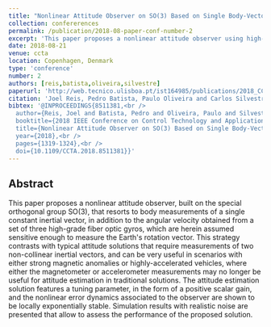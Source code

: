 ```yaml
---
title: "Nonlinear Attitude Observer on SO(3) Based on Single Body-Vector Measurements"
collection: confererences
permalink: /publication/2018-08-paper-conf-number-2
excerpt: 'This paper proposes a nonlinear attitude observer using high-grade fiber optic gyros.'
date: 2018-08-21
venue: ccta
location: Copenhagen, Denmark
type: 'conference'
number: 2
authors: [reis,batista,oliveira,silvestre]
paperurl: 'http://web.tecnico.ulisboa.pt/ist164985/publications/2018_CCTA_Nonlinear_Attitude_Observer_on_SO3_Based_on_Single_Body-Vector_Measurements.pdf'
citation: 'Joel Reis, Pedro Batista, Paulo Oliveira and Carlos Silvestre, "Nonlinear Attitude Observer on SO(3) Based on Single Body-Vector Measurements (CCTA), 2018, pp. 1319-1324, doi: 10.1109/CCTA.2018.8511381.'
bibtex: '@INPROCEEDINGS{8511381,<br />
  author={Reis, Joel and Batista, Pedro and Oliveira, Paulo and Silvestre, Carlos},<br />
  booktitle={2018 IEEE Conference on Control Technology and Applications (CCTA)},<br />
  title={Nonlinear Attitude Observer on SO(3) Based on Single Body-Vector Measurements},<br />
  year={2018},<br />
  pages={1319-1324},<br />
  doi={10.1109/CCTA.2018.8511381}}' 
---
```

**Abstract**
---
This paper proposes a nonlinear attitude observer, built on the special orthogonal group SO(3), that resorts to body measurements of a single constant inertial vector, in addition to the angular velocity obtained from a set of three high-grade fiber optic gyros, which are herein assumed sensitive enough to measure the Earth's rotation vector.
This strategy contrasts with typical attitude solutions that require measurements of two non-collinear inertial vectors, and can be very useful in scenarios with either strong magnetic anomalies or highly-accelerated vehicles, where either the magnetometer or accelerometer measurements may no longer be useful for attitude estimation in traditional solutions.
The attitude estimation solution features a tuning parameter, in the form of a positive scalar gain, and the nonlinear error dynamics associated to the observer are shown to be locally exponentially stable.
Simulation results with realistic noise are presented that allow to assess the performance of the proposed solution.
